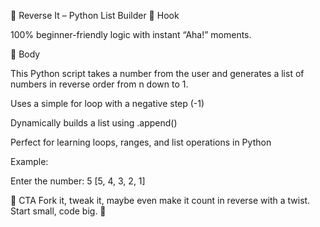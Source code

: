 🔢 Reverse It – Python List Builder
🎯 Hook

100% beginner-friendly logic with instant “Aha!” moments.

📜 Body

This Python script takes a number from the user and generates a list of numbers in reverse order from n down to 1.

Uses a simple for loop with a negative step (-1)

Dynamically builds a list using .append()

Perfect for learning loops, ranges, and list operations in Python

Example:

Enter the number: 5
[5, 4, 3, 2, 1]

🚀 CTA
Fork it, tweak it, maybe even make it count in reverse with a twist. Start small, code big. 🚀
